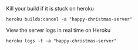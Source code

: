 
Kill your build if it is stuck on heroku
```
heroku builds:cancel -a "happy-christmas-server"
```

View the server logs in real time on Heroku
```
heroku logs -t -a "happy-christmas-server"
```